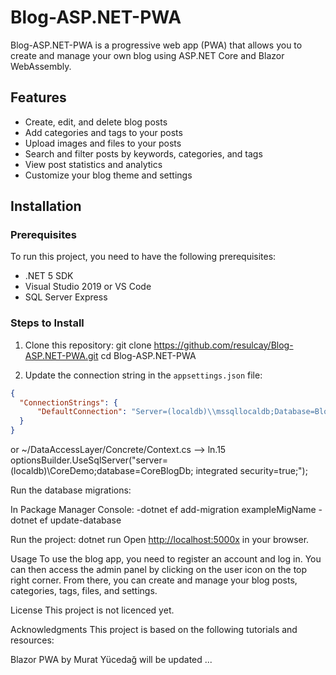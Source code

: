 # Blog-ASP.NET-PWA

Blog-ASP.NET-PWA is a progressive web app (PWA) that allows you to create and manage your own blog using ASP.NET Core and Blazor WebAssembly.

## Features

- Create, edit, and delete blog posts
- Add categories and tags to your posts
- Upload images and files to your posts
- Search and filter posts by keywords, categories, and tags
- View post statistics and analytics
- Customize your blog theme and settings

## Installation

### Prerequisites

To run this project, you need to have the following prerequisites:

- .NET 5 SDK
- Visual Studio 2019 or VS Code
- SQL Server Express

### Steps to Install

1. Clone this repository:
git clone <https://github.com/resulcay/Blog-ASP.NET-PWA.git>
cd Blog-ASP.NET-PWA

2. Update the connection string in the `appsettings.json` file:

```json
{
  "ConnectionStrings": {
      "DefaultConnection": "Server=(localdb)\\mssqllocaldb;Database=BlogDb;Trusted_Connection=True;MultipleActiveResultSets=true"
  }
}
```

or ~/DataAccessLayer/Concrete/Context.cs --> ln.15  optionsBuilder.UseSqlServer("server=(localdb)\\CoreDemo;database=CoreBlogDb; integrated security=true;");

Run the database migrations:

In Package Manager Console:
-dotnet ef add-migration exampleMigName
-dotnet ef update-database

Run the project:
dotnet run
Open <http://localhost:5000x> in your browser.

Usage
To use the blog app, you need to register an account and log in. You can then access the admin panel by clicking on the user icon on the top right corner. From there, you can create and manage your blog posts, categories, tags, files, and settings.

License
This project is not licenced yet.

Acknowledgments
This project is based on the following tutorials and resources:

Blazor PWA by Murat Yücedağ
will be updated
...
